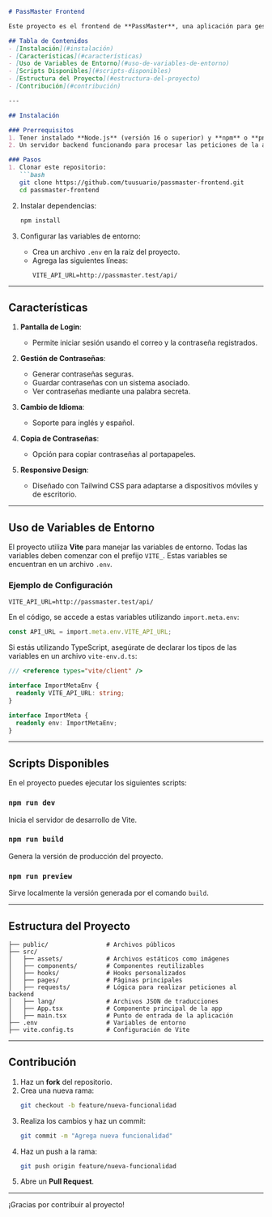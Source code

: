 
```markdown
# PassMaster Frontend

Este proyecto es el frontend de **PassMaster**, una aplicación para gestionar contraseñas de manera segura. Está construido con **Vite**, **React**, **TypeScript**, y **Tailwind CSS**.

## Tabla de Contenidos
- [Instalación](#instalación)
- [Características](#características)
- [Uso de Variables de Entorno](#uso-de-variables-de-entorno)
- [Scripts Disponibles](#scripts-disponibles)
- [Estructura del Proyecto](#estructura-del-proyecto)
- [Contribución](#contribución)

---

## Instalación

### Prerrequisitos
1. Tener instalado **Node.js** (versión 16 o superior) y **npm** o **pnpm**.
2. Un servidor backend funcionando para procesar las peticiones de la aplicación.

### Pasos
1. Clonar este repositorio:
   ```bash
   git clone https://github.com/tuusuario/passmaster-frontend.git
   cd passmaster-frontend
   ```

2. Instalar dependencias:
   ```bash
   npm install
   ```

3. Configurar las variables de entorno:
   - Crea un archivo `.env` en la raíz del proyecto.
   - Agrega las siguientes líneas:
     ```env
     VITE_API_URL=http://passmaster.test/api/
     ```

---

## Características

1. **Pantalla de Login**:
   - Permite iniciar sesión usando el correo y la contraseña registrados.

2. **Gestión de Contraseñas**:
   - Generar contraseñas seguras.
   - Guardar contraseñas con un sistema asociado.
   - Ver contraseñas mediante una palabra secreta.

3. **Cambio de Idioma**:
   - Soporte para inglés y español.

4. **Copia de Contraseñas**:
   - Opción para copiar contraseñas al portapapeles.

5. **Responsive Design**:
   - Diseñado con Tailwind CSS para adaptarse a dispositivos móviles y de escritorio.

---

## Uso de Variables de Entorno

El proyecto utiliza **Vite** para manejar las variables de entorno. Todas las variables deben comenzar con el prefijo `VITE_`. Estas variables se encuentran en un archivo `.env`.

### Ejemplo de Configuración
```env
VITE_API_URL=http://passmaster.test/api/
```

En el código, se accede a estas variables utilizando `import.meta.env`:

```ts
const API_URL = import.meta.env.VITE_API_URL;
```

Si estás utilizando TypeScript, asegúrate de declarar los tipos de las variables en un archivo `vite-env.d.ts`:

```ts
/// <reference types="vite/client" />

interface ImportMetaEnv {
  readonly VITE_API_URL: string;
}

interface ImportMeta {
  readonly env: ImportMetaEnv;
}
```

---

## Scripts Disponibles

En el proyecto puedes ejecutar los siguientes scripts:

### `npm run dev`
Inicia el servidor de desarrollo de Vite.

### `npm run build`
Genera la versión de producción del proyecto.

### `npm run preview`
Sirve localmente la versión generada por el comando `build`.

---

## Estructura del Proyecto

```plaintext
├── public/                # Archivos públicos
├── src/
│   ├── assets/            # Archivos estáticos como imágenes
│   ├── components/        # Componentes reutilizables
│   ├── hooks/             # Hooks personalizados
│   ├── pages/             # Páginas principales
│   ├── requests/          # Lógica para realizar peticiones al backend
│   ├── lang/              # Archivos JSON de traducciones
│   ├── App.tsx            # Componente principal de la app
│   ├── main.tsx           # Punto de entrada de la aplicación
├── .env                   # Variables de entorno
├── vite.config.ts         # Configuración de Vite
```
---

## Contribución

1. Haz un **fork** del repositorio.
2. Crea una nueva rama:
   ```bash
   git checkout -b feature/nueva-funcionalidad
   ```
3. Realiza los cambios y haz un commit:
   ```bash
   git commit -m "Agrega nueva funcionalidad"
   ```
4. Haz un push a la rama:
   ```bash
   git push origin feature/nueva-funcionalidad
   ```
5. Abre un **Pull Request**.

---

¡Gracias por contribuir al proyecto!